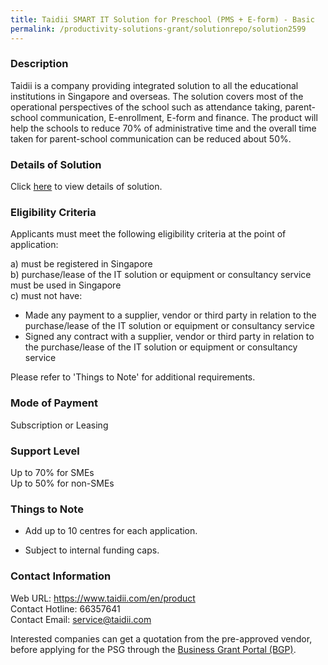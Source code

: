 ```yaml
---
title: Taidii SMART IT Solution for Preschool (PMS + E-form) - Basic
permalink: /productivity-solutions-grant/solutionrepo/solution2599
---
```


### Description

Taidii is a company providing integrated solution to all the educational institutions in Singapore and overseas. The solution covers most of the operational perspectives of the school such as attendance taking, parent-school communication, E-enrollment, E-form and finance. The product will help the schools to reduce 70% of administrative time and the overall time taken for parent-school communication can be reduced about 50%.

### Details of Solution

Click <a href='https://www.gobusiness.gov.sg/images/psg/Desensitised_Taidii_(PMS_+_E-form)_Annex_3_CR_wef_23_Dec_2021_Part_4.pdf' target='_blank' rel='noopener'>here</a> to view details of solution.

### Eligibility Criteria

Applicants must meet the following eligibility criteria at the point of application:

a) must be registered in Singapore <br>
b) purchase/lease of the IT solution or equipment or consultancy service must be used in Singapore <br>
c) must not have:
- Made any payment to a supplier, vendor or third party in relation to the purchase/lease of the IT solution or equipment or consultancy service
- Signed any contract with a supplier, vendor or third party in relation to the purchase/lease of the IT solution or equipment or consultancy service

Please refer to 'Things to Note' for additional requirements.

### Mode of Payment
Subscription or Leasing

### Support Level
Up to 70% for SMEs <br>
Up to 50% for non-SMEs

### Things to Note
 - Add up to 10 centres for each application.

- Subject to internal funding caps.

### Contact Information
Web URL: https://www.taidii.com/en/product <br>Contact Hotline: 66357641 <br>Contact Email: service@taidii.com <br>

Interested companies can get a quotation from the pre-approved vendor, before applying for the PSG through the <a target='_blank' rel='noopener' href='https://www.businessgrants.gov.sg/'>Business Grant Portal (BGP)</a>.

